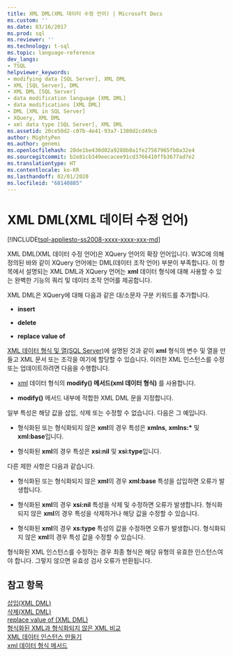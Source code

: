 ```yaml
---
title: XML DML(XML 데이터 수정 언어) | Microsoft Docs
ms.custom: ''
ms.date: 03/16/2017
ms.prod: sql
ms.reviewer: ''
ms.technology: t-sql
ms.topic: language-reference
dev_langs:
- TSQL
helpviewer_keywords:
- modifying data [SQL Server], XML DML
- XML [SQL Server], DML
- XML DML [SQL Server]
- data modification language [XML DML]
- data modifications [XML DML]
- DML [XML in SQL Server]
- XQuery, XML DML
- xml data type [SQL Server], XML DML
ms.assetid: 20ce50d2-c07b-4e41-93a7-1380d2cd49cb
author: MightyPen
ms.author: genemi
ms.openlocfilehash: 28de1be430d02a9288b0a1fe27567965fb0a32e4
ms.sourcegitcommit: b2e81cb349eecacee91cd3766410ffb3677ad7e2
ms.translationtype: HT
ms.contentlocale: ko-KR
ms.lasthandoff: 02/01/2020
ms.locfileid: "68140885"
---
```

# <a name="xml-data-modification-language-xml-dml"></a>XML DML(XML 데이터 수정 언어)
[!INCLUDE[tsql-appliesto-ss2008-xxxx-xxxx-xxx-md](../../includes/tsql-appliesto-ss2008-xxxx-xxxx-xxx-md.md)]

  XML DML(XML 데이터 수정 언어)은 XQuery 언어의 확장 언어입니다. W3C에 의해 정의된 바와 같이 XQuery 언어에는 DML(데이터 조작 언어) 부분이 부족합니다. 이 항목에서 설명되는 XML DML과 XQuery 언어는 **xml** 데이터 형식에 대해 사용할 수 있는 완벽한 기능의 쿼리 및 데이터 조작 언어를 제공합니다.  
  
 XML DML은 XQuery에 대해 다음과 같은 대/소문자 구분 키워드를 추가합니다.  
  
-   **insert**  
  
-   **delete**  
  
-   **replace value of**  
  
 [XML 데이터 형식 및 열&#40;SQL Server&#41;](../../relational-databases/xml/xml-data-type-and-columns-sql-server.md)에 설명된 것과 같이 **xml** 형식의 변수 및 열을 만들고 XML 문서 또는 조각을 여기에 할당할 수 있습니다. 이러한 XML 인스턴스를 수정 또는 업데이트하려면 다음을 수행합니다.  
  
-   [xml](../../t-sql/xml/modify-method-xml-data-type.md) 데이터 형식의 **modify() 메서드(xml 데이터 형식)** 를 사용합니다.  
  
-   **modify()** 메서드 내부에 적합한 XML DML 문을 지정합니다.  
  
 일부 특성은 해당 값을 삽입, 삭제 또는 수정할 수 없습니다. 다음은 그 예입니다.  
  
-   형식화된 또는 형식화되지 않은 **xml**의 경우 특성은 **xmlns**, **xmlns:\*** 및 **xml:base**입니다.  
  
-   형식화된 **xml**의 경우 특성은 **xsi:nil** 및 **xsi:type**입니다.  
  
 다른 제한 사항은 다음과 같습니다.  
  
-   형식화된 또는 형식화되지 않은 **xml**의 경우 **xml:base** 특성을 삽입하면 오류가 발생합니다.  
  
-   형식화된 **xml**의 경우 **xsi:nil** 특성을 삭제 및 수정하면 오류가 발생합니다. 형식화되지 않은 **xml**의 경우 특성을 삭제하거나 해당 값을 수정할 수 있습니다.  
  
-   형식화된 **xml**의 경우 **xs:type** 특성의 값을 수정하면 오류가 발생합니다. 형식화되지 않은 **xml**의 경우 특성 값을 수정할 수 있습니다.  
  
 형식화된 XML 인스턴스를 수정하는 경우 최종 형식은 해당 유형의 유효한 인스턴스여야 합니다. 그렇지 않으면 유효성 검사 오류가 반환됩니다.  
  
## <a name="see-also"></a>참고 항목  
 [삽입&#40;XML DML&#41;](../../t-sql/xml/insert-xml-dml.md)   
 [삭제&#40;XML DML&#41;](../../t-sql/xml/delete-xml-dml.md)   
 [replace value of &#40;XML DML&#41;](../../t-sql/xml/replace-value-of-xml-dml.md)   
 [형식화된 XML과 형식화되지 않은 XML 비교](../../relational-databases/xml/compare-typed-xml-to-untyped-xml.md)   
 [XML 데이터 인스턴스 만들기](../../relational-databases/xml/create-instances-of-xml-data.md)   
 [xml 데이터 형식 메서드](../../t-sql/xml/xml-data-type-methods.md)  
  
  
